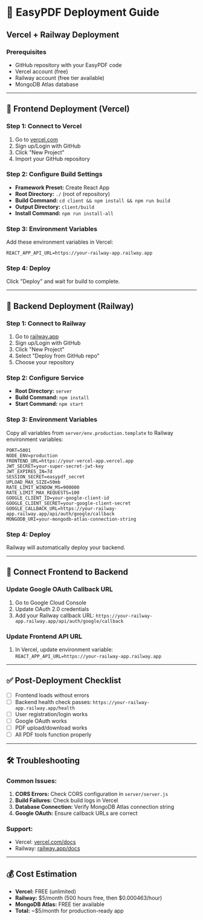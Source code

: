 # 🚀 EasyPDF Deployment Guide

## Vercel + Railway Deployment

### Prerequisites
- GitHub repository with your EasyPDF code
- Vercel account (free)
- Railway account (free tier available)
- MongoDB Atlas database

---

## 📱 Frontend Deployment (Vercel)

### Step 1: Connect to Vercel
1. Go to [vercel.com](https://vercel.com)
2. Sign up/Login with GitHub
3. Click "New Project"
4. Import your GitHub repository

### Step 2: Configure Build Settings
- **Framework Preset:** Create React App
- **Root Directory:** `./` (root of repository)
- **Build Command:** `cd client && npm install && npm run build`
- **Output Directory:** `client/build`
- **Install Command:** `npm run install-all`

### Step 3: Environment Variables
Add these environment variables in Vercel:
```
REACT_APP_API_URL=https://your-railway-app.railway.app
```

### Step 4: Deploy
Click "Deploy" and wait for build to complete.

---

## 🔧 Backend Deployment (Railway)

### Step 1: Connect to Railway
1. Go to [railway.app](https://railway.app)
2. Sign up/Login with GitHub
3. Click "New Project"
4. Select "Deploy from GitHub repo"
5. Choose your repository

### Step 2: Configure Service
- **Root Directory:** `server`
- **Build Command:** `npm install`
- **Start Command:** `npm start`

### Step 3: Environment Variables
Copy all variables from `server/env.production.template` to Railway environment variables:

```env
PORT=5001
NODE_ENV=production
FRONTEND_URL=https://your-vercel-app.vercel.app
JWT_SECRET=your-super-secret-jwt-key
JWT_EXPIRES_IN=7d
SESSION_SECRET=easypdf_secret
UPLOAD_MAX_SIZE=50mb
RATE_LIMIT_WINDOW_MS=900000
RATE_LIMIT_MAX_REQUESTS=100
GOOGLE_CLIENT_ID=your-google-client-id
GOOGLE_CLIENT_SECRET=your-google-client-secret
GOOGLE_CALLBACK_URL=https://your-railway-app.railway.app/api/auth/google/callback
MONGODB_URI=your-mongodb-atlas-connection-string
```

### Step 4: Deploy
Railway will automatically deploy your backend.

---

## 🔗 Connect Frontend to Backend

### Update Google OAuth Callback URL
1. Go to Google Cloud Console
2. Update OAuth 2.0 credentials
3. Add your Railway callback URL:
   `https://your-railway-app.railway.app/api/auth/google/callback`

### Update Frontend API URL
1. In Vercel, update environment variable:
   `REACT_APP_API_URL=https://your-railway-app.railway.app`

---

## ✅ Post-Deployment Checklist

- [ ] Frontend loads without errors
- [ ] Backend health check passes: `https://your-railway-app.railway.app/health`
- [ ] User registration/login works
- [ ] Google OAuth works
- [ ] PDF upload/download works
- [ ] All PDF tools function properly

---

## 🛠️ Troubleshooting

### Common Issues:
1. **CORS Errors:** Check CORS configuration in `server/server.js`
2. **Build Failures:** Check build logs in Vercel
3. **Database Connection:** Verify MongoDB Atlas connection string
4. **Google OAuth:** Ensure callback URLs are correct

### Support:
- Vercel: [vercel.com/docs](https://vercel.com/docs)
- Railway: [railway.app/docs](https://railway.app/docs)

---

## 💰 Cost Estimation

- **Vercel:** FREE (unlimited)
- **Railway:** $5/month (500 hours free, then $0.000463/hour)
- **MongoDB Atlas:** FREE tier available
- **Total:** ~$5/month for production-ready app 
